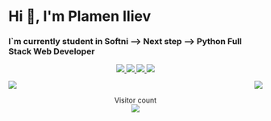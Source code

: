 <p align="center"><h1>Hi 👋, I'm Plamen Iliev</h1>
<h3>I`m currently student in Softni --> Next step -->  Python Full Stack Web Developer</h3>
</p>

<p align="center">
     <a href="http://www.pako.es" target="new">
     <img src="https://img.icons8.com/pastel-glyph/64/000000/website--v1.png"/>
     </a>
     <a href="https://www.facebook.com/pako.iliev" target="_blank">
    <img src="https://img.icons8.com/external-justicon-lineal-color-justicon/64/000000/external-facebook-social-media-justicon-lineal-color-justicon.png"/>
  </a>
  <a href="https://es.linkedin.com/in/plamen-iliev-b35646201" target="_blank">
    <img src="https://img.icons8.com/external-justicon-lineal-color-justicon/64/000000/external-linkedin-social-media-justicon-lineal-color-justicon.png"/>
  </a>
  <a href="https://instagram.com/pakoiliev" target="_blank">
    <img src="https://img.icons8.com/external-justicon-lineal-color-justicon/64/000000/external-instagram-social-media-justicon-lineal-color-justicon.png"/>
  </a>
  
</p>


<p align="right">
     <img  float="right" src="https://github-readme-stats.vercel.app/api/top-langs/?username=Unconsciousness13&theme=tokyonight&show_icons=true" />
<img align="left" src="https://github-readme-stats.vercel.app/api?username=Unconsciousness13&theme=tokyonight&show_icons=true" />

</p>
<p align="center"> 
  Visitor count<br>
  <img src="https://profile-counter.glitch.me/unconsciousness13/count.svg" />
</p>

